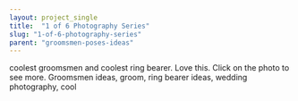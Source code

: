 ```yaml
---
layout: project_single
title:  "1 of 6 Photography Series"
slug: "1-of-6-photography-series"
parent: "groomsmen-poses-ideas"
---
```

coolest groomsmen and coolest ring bearer.  Love this.  Click on the photo to see more.  Groomsmen ideas, groom, ring bearer ideas, wedding photography, cool